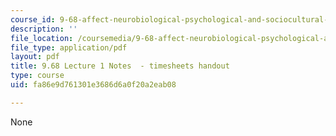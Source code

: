 ```yaml
---
course_id: 9-68-affect-neurobiological-psychological-and-sociocultural-counterparts-of-feelings-spring-2013
description: ''
file_location: /coursemedia/9-68-affect-neurobiological-psychological-and-sociocultural-counterparts-of-feelings-spring-2013/fa86e9d761301e3686d6a0f20a2eab08_MIT9_68S13_timesheet_L1.pdf
file_type: application/pdf
layout: pdf
title: 9.68 Lecture 1 Notes  - timesheets handout
type: course
uid: fa86e9d761301e3686d6a0f20a2eab08

---
```

None